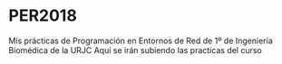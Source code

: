# PER2018
Mis prácticas de Programación en Entornos de Red de 1º de Ingeniería Biomédica de la URJC
Aquí se irán subiendo las practicas del curso
